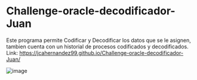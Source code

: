 # Challenge-oracle-decodificador-Juan

Este programa permite Codificar y Decodificar los datos que se le asignen, tambien cuenta con un historial de procesos codificados y decodificados.
Link: https://jcahernandez99.github.io/Challenge-oracle-decodificador-Juan/

![image](https://github.com/JcaHernandez99/Challenge-oracle-decodificador-Juan/assets/42383255/584a5fdf-33dc-4d0f-bdc9-e348a53794d2)
